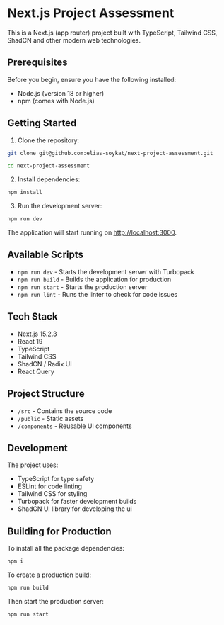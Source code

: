 # Next.js Project Assessment

This is a Next.js (app router) project built with TypeScript, Tailwind CSS, ShadCN and other modern web technologies.

## Prerequisites

Before you begin, ensure you have the following installed:

- Node.js (version 18 or higher)
- npm (comes with Node.js)

## Getting Started

1. Clone the repository:

```bash
git clone git@github.com:elias-soykat/next-project-assessment.git

cd next-project-assessment
```

2. Install dependencies:

```bash
npm install
```

3. Run the development server:

```bash
npm run dev
```

The application will start running on [http://localhost:3000](http://localhost:3000).

## Available Scripts

- `npm run dev` - Starts the development server with Turbopack
- `npm run build` - Builds the application for production
- `npm run start` - Starts the production server
- `npm run lint` - Runs the linter to check for code issues

## Tech Stack

- Next.js 15.2.3
- React 19
- TypeScript
- Tailwind CSS
- ShadCN / Radix UI
- React Query

## Project Structure

- `/src` - Contains the source code
- `/public` - Static assets
- `/components` - Reusable UI components

## Development

The project uses:

- TypeScript for type safety
- ESLint for code linting
- Tailwind CSS for styling
- Turbopack for faster development builds
- ShadCN UI library for developing the ui

## Building for Production

To install all the package dependencies:

```bash
npm i
```

To create a production build:

```bash
npm run build
```

Then start the production server:

```bash
npm run start
```
